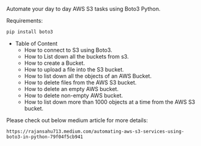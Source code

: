 Automate your day to day AWS S3 tasks using Boto3 Python.

Requirements:
```bash
pip install boto3
```

* Table of Content
    * How to connect to S3 using Boto3.
    * How to List down all the buckets from s3.
    * How to create a Bucket.
    * How to upload a file into the S3 bucket.
    * How to list down all the objects of an AWS Bucket.
    * How to delete files from the AWS S3 bucket.
    * How to delete an empty AWS bucket.
    * How to delete non-empty AWS bucket.
    * How to list down more than 1000 objects at a time from the AWS S3 bucket.

Please check out below medium article for more details: 
```url
https://rajansahu713.medium.com/automating-aws-s3-services-using-boto3-in-python-79f04f5cb941
```